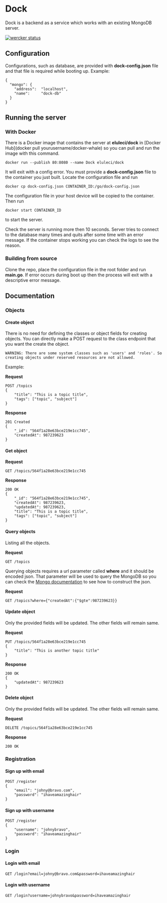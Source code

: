 # Dock

Dock is a backend as a service which works with an existing MongoDB server. 

[![wercker status](https://app.wercker.com/status/f65df5ac48e79fe90fa5bfcb9a7e17a6/s "wercker status")](https://app.wercker.com/project/bykey/f65df5ac48e79fe90fa5bfcb9a7e17a6)

## Configuration
Configurations, such as database, are provided with **dock-config.json** file and that file is required while booting up. Example:

```
{
  "mongo": {
    "address":  "localhost",
    "name":     "dock-db"
  }
}
```


## Running the server

### With Docker

There is a Docker image that contains the server at **eluleci/dock** in [Docker Hub](docker pull yourusername/docker-whale) so you can pull and run the image with this command.

`docker run --publish 80:8080 --name Dock eluleci/dock`

It will exit with a config error. You must provide a **dock-config.json** file to the container you just built. Locate the configuration file and run

`docker cp dock-config.json CONTAINER_ID:/go/dock-config.json`

The configuration file in your host device will be copied to the container. Then run

`docker start CONTAINER_ID` 

to start the server.

Check the server is running more then 10 seconds. Server tries to connect to the database many times and quits after some time with an error message. If the container stops working you can check the logs to see the reason.


### Building from source

Clone the repo, place the configuration file in the root folder and run **main.go**. If error occurs during boot up then the process will exit with a descriptive error message.

## Documentation

### Objects

#### Create object

There is no need for defining the classes or object fields for creating objects. You can directly make a POST request to the class endpoint that you want the create the object.

```
WARNING: There are some system classes such as 'users' and 'roles'. So creating objects under reserved resources are not allowed.
```

Example:

**Request**

```
POST /topics
{
	"title": "This is a topic title",
	"tags": ["topic", "subject"]
}
```

**Response**

```
201 Created
{
	"_id": "564f1a28e63bce219e1cc745",
	"createdAt": 987239623
}
```

#### Get object

**Request**

```
GET /topics/564f1a28e63bce219e1cc745
```

**Response**

```
200 OK
{
	"_id": "564f1a28e63bce219e1cc745",
	"createdAt": 987239623,
	"updatedAt": 987239623,
	"title": "This is a topic title",
	"tags": ["topic", "subject"]
}
```

#### Query objects

Listing all the objects.

**Request**

```
GET /topics
```

Querying objects requires a url parameter called **where** and it should be encoded json. That parameter will be used to query the MongoDB so you can check the [Mongo documentation](https://docs.mongodb.org/manual/tutorial/query-documents/) to see how to construct the json.

**Request**

```
GET /topics?where={"createdAt":{"$gte":987239623}}
```

#### Update object

Only the provided fields will be updated. The other fields will remain same.

**Request**

```
PUT /topics/564f1a28e63bce219e1cc745
{
	"title": "This is another topic title"
}
```

**Response**

```
200 OK
{
	"updatedAt": 987239623
}
```

#### Delete object

Only the provided fields will be updated. The other fields will remain same.

**Request**

```
DELETE /topics/564f1a28e63bce219e1cc745
```

**Response**

```
200 OK
```

### Registration

#### Sign up with email

```
POST /register
{
	"email": "johny@bravo.com",
	"password": "ihaveamazinghair"
}
```

#### Sign up with username

```
POST /register
{
	"username": "johnybravo",
	"password": "ihaveamazinghair"
}
```

### Login

#### Login with email

```
GET /login?email=johny@bravo.com&password=ihaveamazinghair
```

#### Login with username

```
GET /login?username=johnybravo&password=ihaveamazinghair
```

